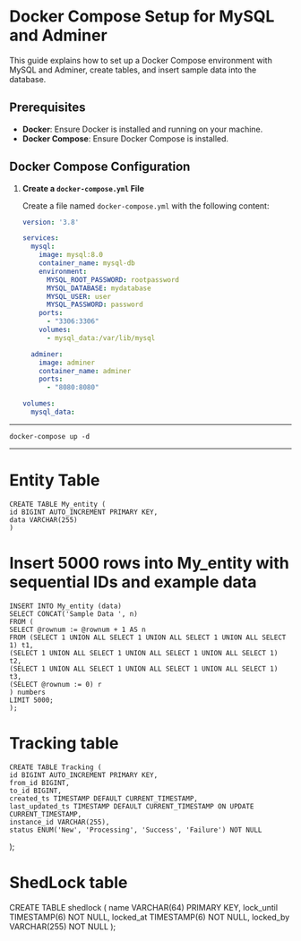 # Docker Compose Setup for MySQL and Adminer

This guide explains how to set up a Docker Compose environment with MySQL and Adminer, create tables, and insert sample data into the database.

## Prerequisites

- **Docker**: Ensure Docker is installed and running on your machine.
- **Docker Compose**: Ensure Docker Compose is installed.

## Docker Compose Configuration

1. **Create a `docker-compose.yml` File**

   Create a file named `docker-compose.yml` with the following content:

   ```yaml
   version: '3.8'

   services:
     mysql:
       image: mysql:8.0
       container_name: mysql-db
       environment:
         MYSQL_ROOT_PASSWORD: rootpassword
         MYSQL_DATABASE: mydatabase
         MYSQL_USER: user
         MYSQL_PASSWORD: password
       ports:
         - "3306:3306"
       volumes:
         - mysql_data:/var/lib/mysql

     adminer:
       image: adminer
       container_name: adminer
       ports:
         - "8080:8080"

   volumes:
     mysql_data:
****
    docker-compose up -d
****
# Entity Table
    CREATE TABLE My_entity (
    id BIGINT AUTO_INCREMENT PRIMARY KEY,
    data VARCHAR(255)
    )
#   Insert 5000 rows into My_entity with sequential IDs and example data
    INSERT INTO My_entity (data)
    SELECT CONCAT('Sample Data ', n)
    FROM (
    SELECT @rownum := @rownum + 1 AS n
    FROM (SELECT 1 UNION ALL SELECT 1 UNION ALL SELECT 1 UNION ALL SELECT 1) t1,
    (SELECT 1 UNION ALL SELECT 1 UNION ALL SELECT 1 UNION ALL SELECT 1) t2,
    (SELECT 1 UNION ALL SELECT 1 UNION ALL SELECT 1 UNION ALL SELECT 1) t3,
    (SELECT @rownum := 0) r
    ) numbers
    LIMIT 5000;
    );

# Tracking table
    CREATE TABLE Tracking (
    id BIGINT AUTO_INCREMENT PRIMARY KEY,
    from_id BIGINT,
    to_id BIGINT,
    created_ts TIMESTAMP DEFAULT CURRENT_TIMESTAMP,
    last_updated_ts TIMESTAMP DEFAULT CURRENT_TIMESTAMP ON UPDATE CURRENT_TIMESTAMP,
    instance_id VARCHAR(255),
    status ENUM('New', 'Processing', 'Success', 'Failure') NOT NULL
   );

# ShedLock table
   CREATE TABLE shedlock (
   name VARCHAR(64) PRIMARY KEY,
   lock_until TIMESTAMP(6) NOT NULL,
   locked_at TIMESTAMP(6) NOT NULL,
   locked_by VARCHAR(255) NOT NULL
   );

